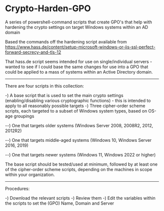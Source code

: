 # Crypto-Harden-GPO
A series of powershell-command scripts that create GPO's that help with hardening the crypto settings on target Windows systems within an AD domain

Based the commands off the hardening script available from https://www.hass.de/content/setup-microsoft-windows-or-iis-ssl-perfect-forward-secrecy-and-tls-12

That hass.de script seems intended for use on single/individual servers - wanted to see if I could base the same changes for use into a GPO that could be applied to a mass of systems within an Active Directory domain.

---

There are four scripts in this collection:

-) A base script that is used to set the main crypto settings (enabling/disabling various cryptographic functions) - this is intended to apply to all reasonably possible targets
-) Three cipher-order scheme scripts, each targeted to a subset of Windows system types, based on OS-age groupings

--) One that targets older systems (Windows Server 2008, 2008R2, 2012, 2012R2)

--) One that targets middle-aged systems (Windows 10, Windows Server 2016, 2019)

--) One that targets newer systems (Windows 11, Windows 2022 or higher)

The base script should be tested/used at minimum, followed by at least one of the cipher-order scheme scripts, depending on the machines in scope within your organization.

---

Procedures:

-) Download the relevant scripts
-) Review them
-) Edit the variables within the scripts to set the (GPO) Name, Domain and Server 

